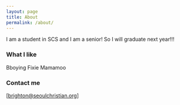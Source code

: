 ```yaml
---
layout: page
title: About
permalink: /about/
---
```


I am a student in SCS and I am a senior!
So I will graduate next year!!!

### What I like

Bboying
Fixie
Mamamoo


### Contact me

[brighton@seoulchristian.org]
